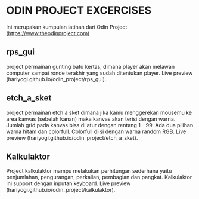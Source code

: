 # ODIN PROJECT EXCERCISES
Ini merupakan kumpulan latihan dari Odin Project (https://www.theodinproject.com)

## rps_gui
project permainan gunting batu kertas, dimana player akan melawan computer sampai ronde terakhir yang sudah ditentukan player.
Live preview (hariyogi.github.io/odin_project/rps_gui).

## etch_a_sket
project permainan etch a sket dimana jika kamu menggerekan mousemu ke area kanvas (sebelah kanan) maka kanvas akan terisi dengan warna. Jumlah grid pada kanvas bisa di atur dengan rentang 1 - 99. Ada dua pilihan warna hitam dan colorfull. Colorfull diisi dengan warna random RGB.
Live preview (hariyogi.github.io/odin_project/etch_a_sket).

## Kalkulaktor
Project kalkulaktor mampu melakukan perhitungan sederhana yaitu penjumlahan, pengurangan, perkalian, pembagian dan pangkat. Kalkulaktor ini support dengan inputan keyboard.
Live preview (hariyogi.github.io/odin_project/kalkulaktor).
